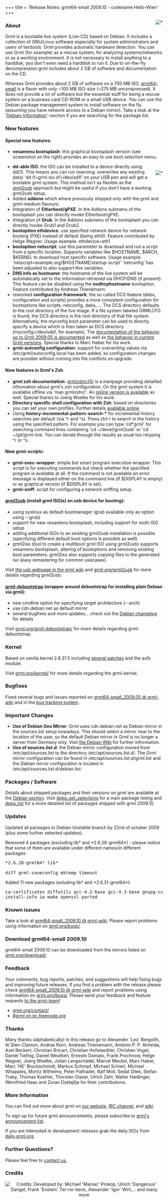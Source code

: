 +++
title = 'Release Notes: grml64-small 2009.10 - codename Hello-Wien'
+++

<p><a href="/screenshots/"><img align="right" style="margin-left: 20px;
border: 0" src="/screenshots/grml_2009.10.jpg" alt="*" /></a></p>

<h3>About</h3>

<p>Grml is a bootable live system (Live-CD) based on Debian. It
includes a collection of GNU/Linux software especially for system
administrators and users of texttools. Grml provides automatic hardware
detection. You can use Grml (for example) as a rescue system, for
analyzing systems/networks or as a working environment. It is not
necessary to install anything to a harddisk; you don't even need a
harddisk to run it. Due to on-the-fly decompression grml includes about
2 GB of software and documentation on the CD.</p>

<p>Whereas Grml provides about 2 GB of software on a 700 MB ISO, <a
href="/faq/#whatissmall64">grml64-small</a> is a flavor with only ~100 MB
ISO-size (~275 MB uncompressed). It does not provide a lot of software
but the essential stuff for being a rescue system on a business card
CD-ROM or a small USB device. You can use the Debian package management
system to install software on the fly (assuming you have network access
to a Debian mirror). Take a look at the '<a
href="/files/">Debian-Information</a>'-section if you are searching for
the package list.</p>

<h3>New features</h3>

<h4>Special new features:</h4>

<ul>

<li><strong>vesamenu bootsplash</strong>: this graphical bootsplash
version (see screenshot on the right) provides an easy to use boot
selection menu.</li>

<a href="/screenshots/vesamenu.png"><img style="margin-left: 20px;
margin-bottom: 20px; margin-top: 20px; border: 0" align="right"
src="/screenshots/vesamenu.jpg" alt="*" /></a>

<li><strong>dd-able ISO</strong>: the ISO can be installed to a device
directly using dd(1). This means you can run (warning: overwrites any
existing data) 'dd if=grml.iso of=/dev/sdX' on your USB pen and will
get a bootable grml system. This method isn't as flexible as the <a
href="/grml2usb/">grml2usb</a> approach but might be useful if you
don't have a working grml2usb setup.</li>

<li>Added <strong>addons</strong> which where previously shipped only
with the grml and grml-medium flavours.</li>

<li>Integration of <strong>Etherboot/gPXE</strong>. In the Addons
submenu of the bootsplash you can directly invoke Etherboot/gPXE.</li>

<li>Integration of <strong>Grub</strong>. In the Addons submenu of
the bootsplash you can directly invoke Grub1 and Grub2.</li>

<li><strong>bootoption ethdevice</strong>: use specified network
device for network booting (PXE) instead of default (being eth0).
Feature contributed by Helge Wagner.
Usage example: ethdevice=eth1</li>

<li><strong>bootoption netscript</strong>: use this parameter to
download and run a script from a specific location. Supports variables
like $HOSTNAME, $ARCH, $KERNEL to download host specific software.
Usage example: 'netscript=example.org/$HOSTNAME/startup-script'
'netconfig' has been adjusted to also support this variables.</li>

<li><strong>DNS info as hostname</strong>: the hostname of the live
system will be automatically set to the information retrieved via
DHCP/DNS (if present). This feature can be disabled using the
<strong>nodhcphostname</strong> bootoption. Feature contributed by
Andreas Thienemann.</li>

<li>reworked <strong>configuration framework</strong>: the so called
DCS feature (debs, configuration and scripts) provides a more
consistent configuration for bootoptions like scripts, netconfig,
debs,.... The DCS directory defaults to the root directory of the live
image. If a file system labeled GRMLCFG is found, the DCS directory is
the root directory of that file system. Alternatively, the myconfig
boot parameter can be used to directly specify a device which is then
taken as DCS directory (myconfig=/dev/sda1, for example). The <a
href="https://git.grml.org/f/grml-autoconfig/doc/grml-autoconfig.200905.txt">
documentation of the behavior up to Grml 2009.05 is documented</a> as
well as <a href="
https://git.grml.org/f/grml-autoconfig/doc/grml-autoconfig.current.txt">the
behavior in current Grml versions</a>. Special thanks to Marc Haber
for his work.</li>

<li><strong>grml-autconfig configuration</strong>: support for
overwriting values via /etc/grml/autoconfig.local has been added, so
configuration changes are possible without running into file conflicts
on upgrade.</li>

</li>

</ul>

<h4>New features in Grml's Zsh</h4>

<ul>

<li><strong>grml zsh documentation</strong>: <a
href="/zsh/#grmlzshrc">grmlzshrc(5)</a> is a manpage providing
detailled information about grml's zsh configuration. On the grml
system it is available offline via 'man grmlzshrc'. An <a
href="/zsh/#grmlzshrc">online version is available</a>
as well. Special thanks to Joerg Woelke for his work.</li>

<li><strong>Directory specific shell configuration with Zsh</strong>:
based on directories you can set your own profiles. Further details <a
href="http://michael-prokop.at/blog/2009/05/30/directory-specific-shell-configuration-with-zsh/">available
online</a>.</li>

<li>Using <strong>history-incremental-pattern-search-*</strong> for
incremental history searches per default (via ^r and ^s). Press ctrl-r
to search in the history using the specified pattern. For example you
can type 'cd*grml' for searching command lines containing 'cd
~/devel/grml2usb' or 'cd ~/git/grml-live. You can iterate through the
results as usual too retyping ^r or ^s. </li>

</ul>

<h4>New grml-scripts:</h4>

<ul>

<li><strong>grml-exec-wrapper</strong>:  simple but smart program
execution wrapper. This script is for executing commands but check
whether the specified program is available at all. If the command is
not available an error message is displayed either on the command line
(if $DISPLAY is empty) or as graphical version (if $DISPLAY is
set).</li>

<li><strong>grml-sniff</strong>: script for configuring a network
sniffing setup.</li>

</ul>

<h4><a href="/grml2usb/">grml2usb</a> (install grml ISO(s) on usb device for booting):</h4>

<ul>

<li>using syslinux as default bootmanager (grub available only as
option using --grub)</li>

<li>support for new vesamenu bootsplash, including support for
multi-ISO setup</li>

<li>adding additional ISOs to an existing grml2usb installation
is possible (specifying different default boot options is possible as
well)</li>

<li>grml2iso (tool to create a multiboot grml ISO using grml2usb)
supports vesamenu bootsplash, altering of bootoptions and removing
existing boot parameters. grml2iso also supports copying files to the
generated iso (easy remastering for common usecases).</li>

</ul>

<p>Visit <a href="https://github.com/grml/grml/wiki/usb">the usb webpage
in the grml wiki</a> and <a href="/grml2usb/">grml.org/grml2usb</a> for
more details regarding grml2usb.</p>

<h4><a href="/grml-debootstrap/">grml-debootstrap</a> (wrapper around debootstrap for installing plain Debian via grml):</h4>

<ul>

<li>new cmdline option for specifying target architecture
(--arch)</li>

<li>use cdn.debian.net as default mirror</li>

<li>several bugfixes and more updates... check out the <a
href="https://git.grml.org/f/grml-debootstrap/debian/changelog">Debian
changelog</a> for details</li>

</ul>

<p>Visit <a href="/grml-debootstrap/">grml.org/grml-debootstrap/</a> for more
details regarding grml-debootstrap.</p>

<h3>Kernel</h3>

<p>Based on vanilla kernel 2.6.31.5 including <a
href="/kernel/">several patches</a> and the aufs module.</p>

<p>Visit <a href="/kernel/">grml.org/kernel/</a> for more details
regarding the grml-kernel.</p>

<h3>Bugfixes</h3>

<p>Fixed several bugs and issues reported on <a
href="https://github.com/grml/grml/wiki/grml64-small_2009.05">grml64-small_2009.05 @
grml-wiki</a> and in the <a href="http://bts.grml.org/grml/">bug
tracking system</a>.</p>

<h3>Important Changes</h3>

<ul>

<li><strong>Use of Debian Geo Mirror</strong>: Grml uses
cdn.debian.net as Debian mirror in the sources.list setup nowadays.
This should select a mirror near to the location of the user, so the
default Debian mirror in Grml is no longer a server from Germany
only. Visit <a href="http://wiki.debian.org/DebianGeoMirror">the
Debian Wiki</a> for further information.</li>

<li><strong>Use of sources.list.d</strong>: the Debian mirror
configuration moved from /etc/apt/sources.list to the directory
/etc/apt/sources.list.d/. The Grml mirror configuration can be found
in /etc/apt/sources.list.d/grml.list and the Debian mirror
configuration is located in /etc/apt/sources.list.d/debian.list.</li>

</ul>

<h3>Packages / Software</h3>

<p>Details about shipped packages and their versions on grml are
available at the <a href="/files/#debian">Debian section</a>. Visit <a
href="/files/release-2009.10-grml64-small/dpkg_get_selections">dpkg_get_selections</a>
for a main package listing and <a
href="/files/release-2009.10-grml64-small/dpkg_list">dpkg_list</a> for a more
detailed list of packages shipped with grml 2009.10.</p>

<h3>Updates</h3>

<p>Updated all packages to Debian Unstable branch by 22nd of october
2009 (plus some further selected updates).</p>

<p>Removed 4 packages (excluding lib* and *2.6.28-grml64*) - please
notice that some of them are available under
different names/in different packages:</p>

<pre class="rahmen">
*2.6.28-grml64* lib*

diff grml-saveconfig mktemp timeout
</pre>

<p>Added 11 new packages (exluding lib* and *2.6.31-grml64*):</p>

<pre class="rahmen">
ca-certificates diffutils gcc-4.2-base gcc-4.3-base gnupg-curl grub-pc
install-info iw make openssl parted
</pre>

<h3>Known issues</h3>

<p>Take a look at <a
href="https://github.com/grml/grml/wiki/grml64-small_2009.10">grml64-small_2009.10 @ grml-wiki</a>.
Please report problems using information on <a
href="/bugs/">grml.org/bugs/</a>.</p>

<h3>Download grml64-small 2009.10</h3>

<p>grml64-small 2009.10 can be downloaded from the mirrors listed on <a
href="/download/">grml.org/download/</a>.</p>

<h3>Feedback</h3>

<p>Your comments, bug reports, patches, and suggestions will help
fixing bugs and improving future releases. If you find a problem with
the release please check <a
href="https://github.com/grml/grml/wiki/grml64-small_2009.10">grml64-small_2009.10 @
grml-wiki</a> and report problems using information on <a
href="/bugs/">grml.org/bugs/</a>. Please send your feedback and
feature requests <a href="/contact/">to the grml-team</a>!</p>

<ul>
<li><a href="/contact/">grml.org/contact/</a>
<li><a href="/irc/">#grml on irc.freenode.org</a>
</ul>

<h3 id="thanks">Thanks</h3>

<p>Many thanks (alphabetically) in this release go to
Alexander 'Leo' Bergolth,
Al Sten-Clanton,
Andras Korn,
Andreas Thienemann,
António P. P. Almeida,
Axel Beckert,
Christian Bricart,
Christian Hofstaedtler,
Christian Vogel,
Daniel Tiefnig,
Daniel Weuthen,
Ernesto Domato,
Frank Prochnow,
Helge Wagner,
Joerg Woelke,
Julian Langschädel,
Marcel Meckel,
Marc Haber,
Marc 'HE' Brockschmidt,
Markus Schimpf,
Michael Schierl,
Michael Whapples,
Moritz Wilhelmy,
Peter Palfrader,
Ralf Moll,
Sedat Dilek,
Stefan Traby,
Thomas Koehler,
Thorsten Glaser,
Ulrich Zehl,
Walter Haidinger,
Wernfried Haas and
Zoran Dzelajlija
for their contributions.</p>

<h3>More Information</h3>

<p>You can find out more about grml on <a href="/">our website</a>, <a
href="/irc/">IRC channel</a>, and <a
href="http://wiki.grml.org/">wiki</a>.

<p>To sign up for future grml announcements, please subscribe to <a
href="http://lists.mur.at/mailman/listinfo/grml-announce"> grml's
announcement list</a>.</p>

<p>If you are interested in development releases grab the daily ISOs
from <a href="http://daily.grml.org/">daily.grml.org</a>.</p>

<h3>Further Questions?</h3>

<p>Please feel free to <a href="/contact/">contact us.</a></p>

<h3>Credits</h3>

<p style="text-align: center">
<img src="/img/grml-hellowien.jpg" alt="Credits: Developed by: Michael 'Maniac' Prokop, Ulrich 'Dangerous' Dangel, Frank 'Enstein' Ter-ror-beck, Alexander 'Igor' Wirt,... and many more" />
</p>
